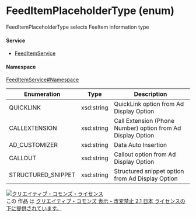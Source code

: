 

# FeedItemPlaceholderType (enum)

FeedItemPlaceholderType selects FeeItem information type

#### Service

+ [FeedItemService](../../services/FeedItemService.md)

#### Namespace

[FeedItemService#Namespace](../../services/FeedItemService.md#namespace)

| Enumeration  |       Type       |          Description          |
| ------------ | ---------------- | ----------------------------- |
| QUICKLINK | xsd:string | QuickLink option from Ad Display Option |
| CALLEXTENSION | xsd:string | Call Extension (Phone Number) option from Ad Display Option |
| AD_CUSTOMIZER | xsd:string | Data Auto Insertion |
| CALLOUT | xsd:string | Callout option from Ad Display Option |
| STRUCTURED_SNIPPET | xsd:string | Structured snippet option from Ad Display Option |

<a rel="license" href="http://creativecommons.org/licenses/by-nd/2.1/jp/"><img alt="クリエイティブ・コモンズ・ライセンス" style="border-width:0" src="https://i.creativecommons.org/l/by-nd/2.1/jp/88x31.png" /></a><br />この 作品 は <a rel="license" href="http://creativecommons.org/licenses/by-nd/2.1/jp/">クリエイティブ・コモンズ 表示 - 改変禁止 2.1 日本 ライセンスの下に提供されています。</a>
